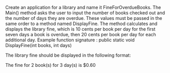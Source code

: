 Create an application for a library and name it FineForOverdueBooks. The Main() method asks the user to input the number of books checked out and the number of days they are overdue. These values must be passed in the same order to a method named DisplayFine. The method calculates and displays the library fine, which is 10 cents per book per day for the first seven days a book is overdue, then 20 cents per book per day for each additional day. Example function signature : public static void DisplayFine(int books, int days)

The library fine should be displayed in the following format:

The fine for 2 book(s) for 3 day(s) is $0.60

